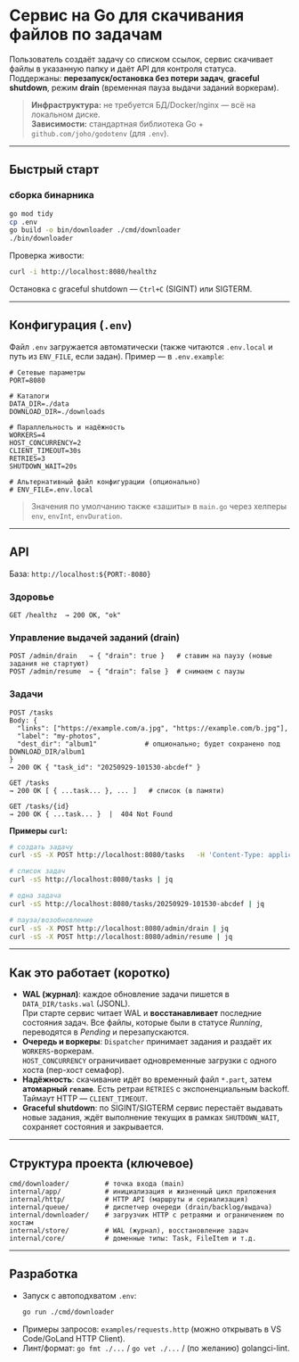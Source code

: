 # Сервис на Go для скачивания файлов по задачам

Пользователь создаёт задачу со списком ссылок, сервис скачивает файлы в указанную папку и даёт API для контроля статуса.  
Поддержаны: **перезапуск/остановка без потери задач**, **graceful shutdown**, режим **drain** (временная пауза выдачи заданий воркерам).

> **Инфраструктура:** не требуется БД/Docker/nginx — всё на локальном диске.  
> **Зависимости:** стандартная библиотека Go + `github.com/joho/godotenv` (для `.env`).

---

## Быстрый старт

### сборка бинарника
```bash
go mod tidy
cp .env
go build -o bin/downloader ./cmd/downloader
./bin/downloader
```

Проверка живости:
```bash
curl -i http://localhost:8080/healthz
```

Остановка с graceful shutdown — `Ctrl+C` (SIGINT) или SIGTERM.

---

## Конфигурация (`.env`)

Файл `.env` загружается автоматически (также читаются `.env.local` и путь из `ENV_FILE`, если задан). Пример — в `.env.example`:

```dotenv
# Сетевые параметры
PORT=8080

# Каталоги
DATA_DIR=./data
DOWNLOAD_DIR=./downloads

# Параллельность и надёжность
WORKERS=4
HOST_CONCURRENCY=2
CLIENT_TIMEOUT=30s
RETRIES=3
SHUTDOWN_WAIT=20s

# Альтернативный файл конфигурации (опционально)
# ENV_FILE=.env.local
```

> Значения по умолчанию также «зашиты» в `main.go` через хелперы `env`, `envInt`, `envDuration`.

---

## API

База: `http://localhost:${PORT:-8080}`

### Здоровье
```
GET /healthz  → 200 OK, "ok"
```

### Управление выдачей заданий (drain)
```
POST /admin/drain   → { "drain": true }   # ставим на паузу (новые задания не стартуют)
POST /admin/resume  → { "drain": false }  # снимаем с паузы
```

### Задачи
```
POST /tasks
Body: {
  "links": ["https://example.com/a.jpg", "https://example.com/b.jpg"],
  "label": "my-photos",
  "dest_dir": "album1"            # опционально; будет сохранено под DOWNLOAD_DIR/album1
}
→ 200 OK { "task_id": "20250929-101530-abcdef" }

GET /tasks
→ 200 OK [ { ...task... }, ... ]   # список (в памяти)

GET /tasks/{id}
→ 200 OK { ...task... }  |  404 Not Found
```

**Примеры `curl`:**
```bash
# создать задачу
curl -sS -X POST http://localhost:8080/tasks   -H 'Content-Type: application/json'   -d '{"links":["https://speed.hetzner.de/100MB.bin","https://speed.hetzner.de/1GB.bin"],"label":"hetzner","dest_dir":"tests"}'

# список задач
curl -sS http://localhost:8080/tasks | jq

# одна задача
curl -sS http://localhost:8080/tasks/20250929-101530-abcdef | jq

# пауза/возобновление
curl -sS -X POST http://localhost:8080/admin/drain | jq
curl -sS -X POST http://localhost:8080/admin/resume | jq
```

---

## Как это работает (коротко)

- **WAL (журнал)**: каждое обновление задачи пишется в `DATA_DIR/tasks.wal` (JSONL).  
  При старте сервис читает WAL и **восстанавливает** последние состояния задач. Все файлы, которые были в статусе *Running*, переводятся в *Pending* и перезапускаются.
- **Очередь и воркеры**: `Dispatcher` принимает задания и раздаёт их `WORKERS`-воркерам.  
  `HOST_CONCURRENCY` ограничивает одновременные загрузки с одного хоста (пер-хост семафор).
- **Надёжность**: скачивание идёт во временный файл `*.part`, затем **атомарный `rename`**. Есть ретраи `RETRIES` с экспоненциальным backoff. Таймаут HTTP — `CLIENT_TIMEOUT`.
- **Graceful shutdown**: по SIGINT/SIGTERM сервис перестаёт выдавать новые задания, ждёт выполнение текущих в рамках `SHUTDOWN_WAIT`, сохраняет состояния и закрывается.

---

## Структура проекта (ключевое)

```
cmd/downloader/         # точка входа (main)
internal/app/           # инициализация и жизненный цикл приложения
internal/http/          # HTTP API (маршруты и сериализация)
internal/queue/         # диспетчер очереди (drain/backlog/выдача)
internal/downloader/    # загрузчик HTTP с ретраями и ограничением по хостам
internal/store/         # WAL (журнал), восстановление задач
internal/core/          # доменные типы: Task, FileItem и т.д.
```

---

## Разработка

- Запуск с автоподхватом `.env`:
  ```bash
  go run ./cmd/downloader
  ```
- Примеры запросов: `examples/requests.http` (можно открывать в VS Code/GoLand HTTP Client).
- Линт/формат: `go fmt ./...` / `go vet ./...` / (по желанию) golangci-lint.
